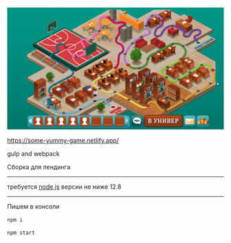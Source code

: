![screenshot](https://github.com/some-yummy-nick/game/blob/master/some-yummy-game.png)


https://some-yummy-game.netlify.app/

gulp and webpack

Сборка для лендинга
***
требуется [node js](https://nodejs.org/ru/) версии не ниже 12.8 
***
Пишем в консоли 

```
npm i
``` 

```
npm start
``` 

